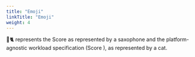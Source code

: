 ```yaml
---
title: "Emoji"
linkTitle: "Emoji"
weight: 4
---
```


🎷🐈 represents the Score as represented by a saxophone and the platform-agnostic workload specification (Score ), as represented by a cat.
